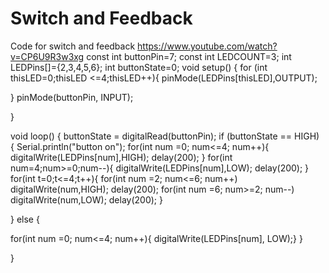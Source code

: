 # Switch and Feedback
 Code for switch and feedback
https://www.youtube.com/watch?v=CP6U9R3w3xg
const int buttonPin=7;
const int LEDCOUNT=3; 
int LEDPins[]={2,3,4,5,6}; 
int buttonState=0; 
void setup() { 
for (int thisLED=0;thisLED <=4;thisLED++){
 pinMode(LEDPins[thisLED],OUTPUT); 
 
} 
 pinMode(buttonPin, INPUT);
 
}

void loop() { 
buttonState = digitalRead(buttonPin); 
if (buttonState == HIGH) { 
Serial.println("button on"); 
for(int num =0; num<=4; num++){ 
digitalWrite(LEDPins[num],HIGH); delay(200);
} 
for(int num=4;num>=0;num--){ 
digitalWrite(LEDPins[num],LOW); 
delay(200); 
} 
for(int t=0;t<=4;t++){ 
for(int num =2; num<=6; num++) 
digitalWrite(num,HIGH);
 delay(200); 
 for(int num =6; num>=2; num--) 
 digitalWrite(num,LOW); 
 delay(200);
} 

} else {

for(int num =0; num<=4; num++){
digitalWrite(LEDPins[num], LOW);}
} 

}
